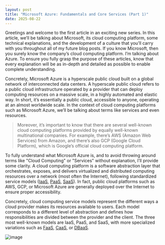 ```yaml
---
layout: post
title: "Microsoft Azure: Fundamentals and Core Services (Part 1)"
date: 2025-08-22
---
```


Greetings and welcome to the first article in an exciting new series. In this article, we’ll be talking about Microsoft, its cloud computing platform, some technical explanations, and the development of a culture that you’ll carry with you throughout all of my future blog posts. If you know Microsoft, then you surely know the company’s cloud computing platform. I’m talking about Azure. To ensure you fully grasp the purpose of these articles, know that every explanation will be as in-depth and detailed as possible to enable complete understanding.

Concretely, Microsoft Azure is a hyperscale public cloud built on a global network of interconnected data centers. A hyperscale public cloud refers to a public cloud infrastructure operated by a provider that can deploy computing resources on a massive scale, in a highly automated and elastic way. In short, it’s essentially a public cloud, accessible to anyone, operating at an almost worldwide scale. In the context of cloud computing platforms such as Microsoft Azure, we’ll be talking about terms like services and even resources.

> Moreover, it’s important to know that there are several well-known cloud computing platforms provided by equally well-known multinational companies. For example, there’s AWS (Amazon Web Services) from Amazon, and there’s also GCP (Google Cloud Platform), which is Google’s official cloud computing platform.

To fully understand what Microsoft Azure is, and to avoid throwing around terms like "Cloud Computing" or "Services" without explanation, I’ll provide some clarity. A cloud computing platform is a software abstraction layer that orchestrates, exposes, and delivers virtualized and distributed computing resources over a network (most often the Internet), following standardized service models ([IaaS](https://azure.microsoft.com/en-us/resources/cloud-computing-dictionary/what-is-iaas), [PaaS](https://azure.microsoft.com/en-us/resources/cloud-computing-dictionary/what-is-paas), [SaaS](https://azure.microsoft.com/en-us/resources/cloud-computing-dictionary/what-is-saas)). In fact, public cloud platforms such as AWS, GCP, or Microsoft Azure are generally deployed over the Internet to ensure proper accessibility.

Concretely, cloud computing service models represent the different ways a cloud provider makes its resources available to users. Each model corresponds to a different level of abstraction and defines how responsibilities are divided between the provider and the client. The three most well-known models are IaaS, PaaS, and SaaS, with more specialized variations such as [FaaS](https://www.ibm.com/think/topics/faas), [CaaS](https://www.ibm.com/think/topics/containers-as-a-service), or [DBaaS](https://www.ibm.com/think/topics/dbaas).

![image](https://saberda.github.io/2017/09/28/Cloud-Service-Models/1.png)
